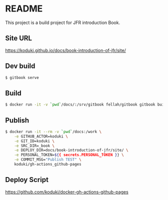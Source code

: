 # README

This project is a build project for JFR introduction Book.

## Site URL

https://koduki.github.io/docs/book-introduction-of-jfr/site/


## Dev build

```bash
$ gitbook serve
```

## Build

```bash
$ docker run -it -v `pwd`/docs/:/srv/gitbook fellah/gitbook gitbook build
```

## Publish

```bash
$ docker run -it --rm -v `pwd`/docs:/work \
    -e GITHUB_ACTOR=koduki \
    -e GIT_ID=koduki \
    -e SRC_DIR=_book \
    -e DEPLOY_DIR=docs/book-introduction-of-jfr/site/ \
    -e PERSONAL_TOKEN=${{ secrets.PERSONAL_TOKEN }} \
    -e COMMIT_MSG="Publish TEST" \
    koduki/gh-actions_github-pages
```

## Deploy Script

https://github.com/koduki/docker-gh-actions-github-pages